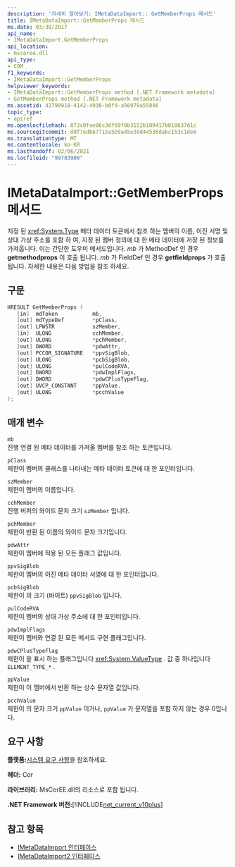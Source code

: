 ```yaml
---
description: '자세히 알아보기: IMetaDataImport:: GetMemberProps 메서드'
title: IMetaDataImport::GetMemberProps 메서드
ms.date: 03/30/2017
api_name:
- IMetaDataImport.GetMemberProps
api_location:
- mscoree.dll
api_type:
- COM
f1_keywords:
- IMetaDataImport::GetMemberProps
helpviewer_keywords:
- IMetaDataImport::GetMemberProps method [.NET Framework metadata]
- GetMemberProps method [.NET Framework metadata]
ms.assetid: 42790918-4142-4938-b8f4-a56979a55846
topic_type:
- apiref
ms.openlocfilehash: 073c8fae06c3df69f0b3152b109417b818637d1c
ms.sourcegitcommit: ddf7edb67715a5b9a45e3dd44536dabc153c1de0
ms.translationtype: MT
ms.contentlocale: ko-KR
ms.lasthandoff: 02/06/2021
ms.locfileid: "99783900"
---
```

# <a name="imetadataimportgetmemberprops-method"></a>IMetaDataImport::GetMemberProps 메서드

지정 된 <xref:System.Type> 메타 데이터 토큰에서 참조 하는 멤버의 이름, 이진 서명 및 상대 가상 주소를 포함 하 여, 지정 된 멤버 정의에 대 한 메타 데이터에 저장 된 정보를 가져옵니다. 이는 간단한 도우미 메서드입니다. *mb* 가 MethodDef 인 경우 **getmethodprops** 이 호출 됩니다. *mb* 가 FieldDef 인 경우 **getfieldprops** 가 호출 됩니다. 자세한 내용은 다음 방법을 참조 하세요.
  
## <a name="syntax"></a>구문  
  
```cpp  
HRESULT GetMemberProps (  
   [in]  mdToken           mb,
   [out] mdTypeDef         *pClass,  
   [out] LPWSTR            szMember,
   [in]  ULONG             cchMember,
   [out] ULONG             *pchMember,
   [out] DWORD             *pdwAttr,  
   [out] PCCOR_SIGNATURE   *ppvSigBlob,
   [out] ULONG             *pcbSigBlob,
   [out] ULONG             *pulCodeRVA,
   [out] DWORD             *pdwImplFlags,
   [out] DWORD             *pdwCPlusTypeFlag,
   [out] UVCP_CONSTANT     *ppValue,  
   [out] ULONG             *pcchValue  
);  
```  
  
## <a name="parameters"></a>매개 변수  

 `mb`  
 진행 연결 된 메타 데이터를 가져올 멤버를 참조 하는 토큰입니다.  
  
 `pClass`  
 제한이 멤버의 클래스를 나타내는 메타 데이터 토큰에 대 한 포인터입니다.  
  
 `szMember`  
 제한이 멤버의 이름입니다.  
  
 `cchMember`  
 진행 버퍼의 와이드 문자 크기 `szMember` 입니다.  
  
 `pchMember`  
 제한이 반환 된 이름의 와이드 문자 크기입니다.  
  
 `pdwAttr`  
 제한이 멤버에 적용 된 모든 플래그 값입니다.  
  
 `ppvSigBlob`  
 제한이 멤버의 이진 메타 데이터 서명에 대 한 포인터입니다.  
  
 `pcbSigBlob`  
 제한이 의 크기 (바이트) `ppvSigBlob` 입니다.  
  
 `pulCodeRVA`  
 제한이 멤버의 상대 가상 주소에 대 한 포인터입니다.  
  
 `pdwImplFlags`  
 제한이 멤버와 연결 된 모든 메서드 구현 플래그입니다.  
  
 `pdwCPlusTypeFlag`  
 제한이 을 표시 하는 플래그입니다 <xref:System.ValueType> . 값 중 하나입니다 `ELEMENT_TYPE_*` .
  
 `ppValue`  
 제한이 이 멤버에서 반환 하는 상수 문자열 값입니다.  
  
 `pcchValue`  
 제한이 의 문자 크기 `ppValue` 이거나, `ppValue` 가 문자열을 포함 하지 않는 경우 0입니다.  
  
## <a name="requirements"></a>요구 사항  

 **플랫폼:**[시스템 요구 사항](../../get-started/system-requirements.md)을 참조하세요.  
  
 **헤더:** Cor  
  
 **라이브러리:** MsCorEE.dll의 리소스로 포함 됩니다.  
  
 **.NET Framework 버전:**[!INCLUDE[net_current_v10plus](../../../../includes/net-current-v10plus-md.md)]  
  
## <a name="see-also"></a>참고 항목

- [IMetaDataImport 인터페이스](imetadataimport-interface.md)
- [IMetaDataImport2 인터페이스](imetadataimport2-interface.md)
